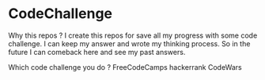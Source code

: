 # CodeChallenge
Why this repos ?
I create this repos for save all my progress with some code challenge. I can keep my answer and wrote my thinking process. So in the future I can comeback here and see my past answers.

Which code challenge you do ?
FreeCodeCamps
hackerrank
CodeWars

